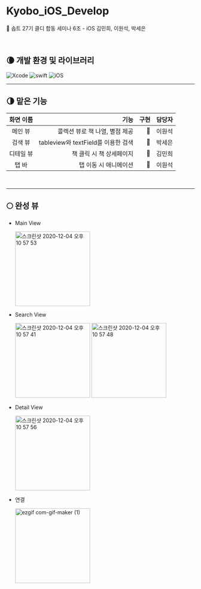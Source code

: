 # Kyobo_iOS_Develop
🌟 솝트 27기 클디 합동 세미나 6조 - iOS 김민희, 이원석, 박세은

<br>

## 🌘 개발 환경 및 라이브러리
![Xcode](https://img.shields.io/badge/Xcode-12.2-blue)
![swift](https://img.shields.io/badge/swift-5.0-green)
![iOS](https://img.shields.io/badge/iOS-14.0-yellow)

------------

## 🌗 맡은 기능

|  화면 이름 | 기능 | 구현 |담당자|
|:--------:|--------:| --------:|--------:|
|메인 뷰|콜렉션 뷰로 책 나열, 별점 제공|🔵|이원석|
|검색 뷰 |tableview와 textField를 이용한 검색|🔵|박세은|
|디테일 뷰|책 클릭 시 책 상세페이지|🔵|김민희|
|탭 바|탭 이동 시 애니메이션|🔵|이원석|

<br>

------------

## 🌕 완성 뷰
- Main View

    <img width="200" alt="스크린샷 2020-12-04 오후 10 57 53" src="https://user-images.githubusercontent.com/51286963/101172916-25f07d00-3685-11eb-9cdb-9fe0e7405401.png">

- Search View

    <img width="200" alt="스크린샷 2020-12-04 오후 10 57 41" src="https://user-images.githubusercontent.com/51286963/101172926-2ab53100-3685-11eb-8361-12bf69c11efe.png">
    <img width="200" alt="스크린샷 2020-12-04 오후 10 57 48" src="https://user-images.githubusercontent.com/51286963/101172928-2be65e00-3685-11eb-860c-f8b871d089bb.png">

- Detail View

    <img width="200" alt="스크린샷 2020-12-04 오후 10 57 56" src="https://user-images.githubusercontent.com/51286963/101172935-2db02180-3685-11eb-93e0-16f76f1eac63.png">

- 연결

    <img width="200" alt="ezgif com-gif-maker (1)" src="https://user-images.githubusercontent.com/51286963/101173410-db233500-3685-11eb-9639-706f63a2a861.gif">
